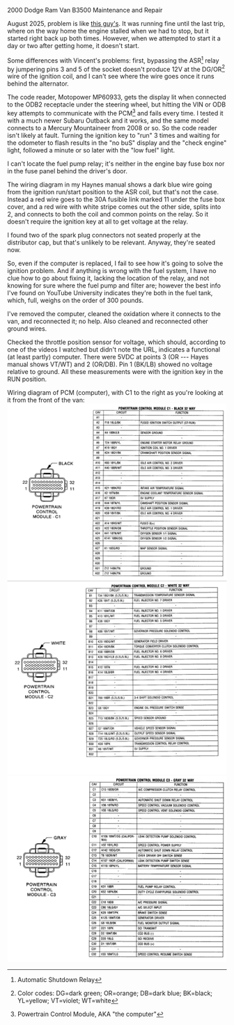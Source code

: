2000 Dodge Ram Van B3500 Maintenance and Repair

August 2025, problem is like [this guy's](https://dodgeforum.com/forum/dodge-ram-van/443024-2000-ram-van-3500-crank-but-won-t-start.html). It was running fine
until the last trip, where on the way home the engine stalled when we had to
stop, but it started right back up both times. However, when we attempted to
start it a day or two after getting home, it doesn't start.

Some differences with Vincent's problems: first, bypassing the ASR[^1] relay by
jumpering pins 3 and 5 of the socket doesn't produce 12V at the DG/OR[^2] wire
of the ignition coil, and I can't see where the wire goes once it runs
behind the alternator.

The code reader, Motopower MP60933, gets the display lit when connected to
the ODB2 receptacle under the steering wheel, but hitting the VIN or ODB key
attempts to communicate with the PCM[^3] and fails every time. I tested it with
a much newer Subaru Outback and it works, and the same model connects to
a Mercury Mountaineer from 2008 or so. So the code reader isn't likely at
fault. Turning the ignition key to "run" 3 times and waiting for the odometer
to flash results in the "no buS" display and the "check engine" light, followed
a minute or so later with the "low fuel" light.

I can't locate the fuel pump relay; it's neither in the engine bay fuse box
nor in the fuse panel behind the driver's door.

The wiring diagram in my Haynes manual shows a dark blue wire going from the
ignition run/start position to the ASR coil, but that's not the case. Instead
a red wire goes to the 30A fusible link marked 11 under the fuse box cover,
and a red wire with white stripe comes out the other side, splits into 2, and
connects to both the coil and common points on the relay. So it doesn't
require the ignition key at all to get voltage at the relay.

I found two of the spark plug connectors not seated properly at the distributor
cap, but that's unlikely to be relevant. Anyway, they're seated now.

So, even if the computer is replaced, I fail to see how it's going to solve the
ignition problem. And if anything is wrong with the fuel system, I have no clue
how to go about fixing it, lacking the location of the relay, and not knowing
for sure where the fuel pump and filter are; however the best info I've found
on YouTube University indicates they're both in the fuel tank, which, full,
weighs on the order of 300 pounds.

I've removed the computer, cleaned the oxidation where it connects to the van,
and reconnected it; no help. Also cleaned and reconnected other ground wires.

Checked the throttle position sensor for voltage, which should, according to
one of the videos I watched but didn't note the URL, indicates a functional
(at least partly) computer. There were 5VDC at points 3 (OR --- Hayes manual
shows VT/WT) and 2 (OR/DB). Pin 1 (BK/LB) showed no voltage relative to ground.
All these measurements were with the ignition key in the RUN position.

Wiring diagram of PCM (computer), with C1 to the right as you're looking at it
from the front of the van:
![PCM connector C1](c1_e181c25b035a0ac079c3675bc15a4e60b2457ad4.gif)
![PCM connector C2](c2_7398725575682ba66f8fb8d72197ffdc16fc4d7b.webp)
![PCM connector C3](c3_1686aba26cfd12ff5fe27ea1fe5d29dbb9144111.webp)

[^1]: Automatic Shutdown Relay
[^2]: Color codes: DG=dark green; OR=orange; DB=dark blue; BK=black; YL=yellow;
      VT=violet; WT=white
[^3]: Powertrain Control Module, AKA "the computer"
